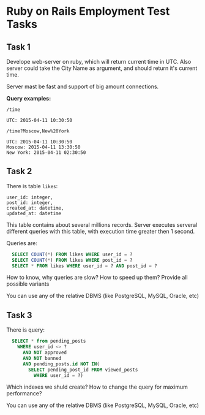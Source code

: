 # Ruby on Rails Employment Test Tasks

## Task 1

Develope web-server on ruby, which will return current time in UTC.
Also server could take the City Name as argument, and should return it's current time.

Server mast be fast and support of big amount connections.

**Query examples:**
```
/time

UTC: 2015-04-11 10:30:50

/time?Moscow,New%20York

UTC: 2015-04-11 10:30:50
Moscow: 2015-04-11 13:30:50
New York: 2015-04-11 02:30:50
```


## Task 2

There is table `likes`:

```
user_id: integer, 
post_id: integer, 
created_at: datetime, 
updated_at: datetime
```

This table contains about several millions records.
Server executes serveral different queries with this table, with execution time greater then 1 second.

Queries are:

```sql
  SELECT COUNT(*) FROM likes WHERE user_id = ?
  SELECT COUNT(*) FROM likes WHERE post_id = ?
  SELECT * FROM likes WHERE user_id = ? AND post_id = ?
```

How to know, why queries are slow? How to speed up them? Provide all possible variants

You can use any of the relative DBMS (like PostgreSQL, MySQL, Oracle, etc)

## Task 3

There is query:

```sql
  SELECT * from pending_posts 
    WHERE user_id <> ?
      AND NOT approved
      AND NOT banned
      AND pending_posts.id NOT IN(
        SELECT pending_post_id FROM viewed_posts
          WHERE user_id = ?)
```


Which indexes we shuld create? How to change the query for maximum performance?

You can use any of the relative DBMS (like PostgreSQL, MySQL, Oracle, etc)